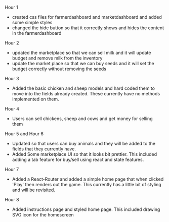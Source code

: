 Hour 1 
- created css files for farmerdashboard and marketdashboard and added some simple styles
- changed the hide button so that it correctly shows and hides the content in the farmerdashboard

Hour 2
- updated the marketplace so that we can sell milk and it will update budget and remove milk from the inventory
- update the market place so that we can buy seeds and it will set the budget correctly without removing the seeds

Hour 3 
- Added the basic chicken and sheep models and hard coded them to move into the fields already created. These currently have no methods implemented on them.

Hour 4
- Users can sell chickens, sheep and cows and get money for selling them

Hour 5 and Hour 6 
- Updated so that users can buy animals and they will be added to the fields that they currently have. 
- Added Some marketplace UI so that it looks bit prettier. This included adding a tab feature for buy/sell using react and state features.

Hour 7 
- Added a React-Router and added a simple home page that when clicked 'Play' then renders out the game. This currently has a little bit of styling and will be revisited.

Hour 8 
- Added instructions page and styled home page. This included drawing SVG icon for the homescreen 